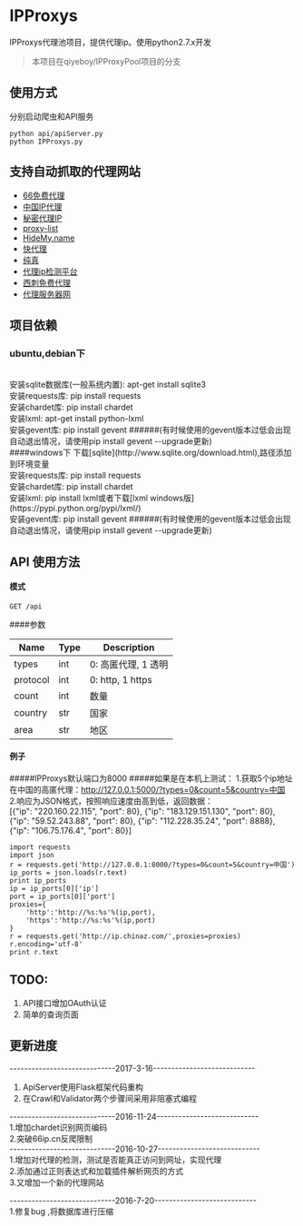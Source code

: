 ﻿# IPProxys
IPProxys代理池项目，提供代理ip。使用python2.7.x开发

> 本项目在qiyeboy/IPProxyPool项目的分支

## 使用方式
分别启动爬虫和API服务
```
python api/apiServer.py
python IPProxys.py
```

## 支持自动抓取的代理网站

- [66免费代理](http://www.66ip.cn)
- [中国IP代理](http://cn-proxy.com)
- [秘密代理IP](http://www.mimiip.com)
- [proxy-list](https://proxy-list.org)
- [HideMy.name](http://incloak.com)
- [快代理](http://www.kuaidaili.com)
- [纯真](http://www.cz88.net)
- [代理ip检测平台](http://www.ip181.com)
- [西刺免费代理](http://www.xicidaili.com)
- [代理服务器网](http://www.cnproxy.com)


## 项目依赖
### ubuntu,debian下
<br/>
安装sqlite数据库(一般系统内置):
apt-get install sqlite3
<br/>
安装requests库:
pip install requests
<br/>
安装chardet库:
pip install chardet
<br/>
安装lxml:
apt-get install python-lxml
<br/>
安装gevent库:
pip install gevent
######(有时候使用的gevent版本过低会出现自动退出情况，请使用pip install gevent --upgrade更新)
<br/>
####windows下
下载[sqlite](http://www.sqlite.org/download.html),路径添加到环境变量
<br/>
安装requests库:
pip install requests
<br/>
安装chardet库:
pip install chardet
<br/>
安装lxml:
pip install lxml或者下载[lxml windows版](https://pypi.python.org/pypi/lxml/)
<br/>
安装gevent库:
pip install gevent
######(有时候使用的gevent版本过低会出现自动退出情况，请使用pip install gevent --upgrade更新)

## API 使用方法

#### 模式
```
GET /api
```

####参数 


| Name | Type | Description |
| ----| ---- | ---- |
| types | int | 0: 高匿代理, 1 透明 |
| protocol | int | 0: http, 1 https |
| count | int | 数量 |
| country | str | 国家 |
| area | str | 地区 |



#### 例子
#####IPProxys默认端口为8000
#####如果是在本机上测试：
1.获取5个ip地址在中国的高匿代理：http://127.0.0.1:5000/?types=0&count=5&country=中国
<br/>
2.响应为JSON格式，按照响应速度由高到低，返回数据：
<br/>
[{"ip": "220.160.22.115", "port": 80}, {"ip": "183.129.151.130", "port": 80}, {"ip": "59.52.243.88", "port": 80}, {"ip": "112.228.35.24", "port": 8888}, {"ip": "106.75.176.4", "port": 80}]
<br/>
```
import requests
import json
r = requests.get('http://127.0.0.1:8000/?types=0&count=5&country=中国')
ip_ports = json.loads(r.text)
print ip_ports
ip = ip_ports[0]['ip']
port = ip_ports[0]['port']
proxies={
    'http':'http://%s:%s'%(ip,port),
    'https':'http://%s:%s'%(ip,port)
}
r = requests.get('http://ip.chinaz.com/',proxies=proxies)
r.encoding='utf-8'
print r.text
```
## TODO:
1. API接口增加OAuth认证
2. 简单的查询页面
    
## 更新进度
-----------------------------2017-3-16----------------------------

1. ApiServer使用Flask框架代码重构
2. 在Crawl和Validator两个步骤间采用非阻塞式编程

-----------------------------2016-11-24----------------------------
<br/>
1.增加chardet识别网页编码
<br/>
2.突破66ip.cn反爬限制
<br/>
-----------------------------2016-10-27----------------------------
<br/>
1.增加对代理的检测，测试是否能真正访问到网址，实现代理
<br/>
2.添加通过正则表达式和加载插件解析网页的方式
<br/>
3.又增加一个新的代理网站
<br/>

-----------------------------2016-7-20----------------------------
<br/>
1.修复bug ,将数据库进行压缩
<br/>
